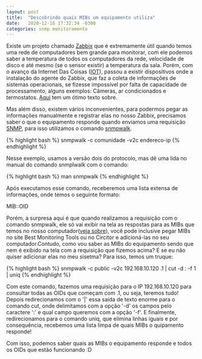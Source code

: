 ```yaml
---
layout: post
title:  "Descobrindo quais MIBs um equipamento utiliza"
date:   2020-12-16 17:32:34 -0300
categories: snmp monitoramento
---
```


Existe um projeto chamado [Zabbix] que é extremamente útil quando temos uma rede de computadores bem grande para monitorar, com ele podemos saber a temperatura de todos os computadores da rede, velocidade de disco e até mesmo (se o sensor existir) a temperatura da sala.
Porém, com o avanço da Internet Das Coisas ([IOT]), passou a existir dispositivos onde a instalação do agente do Zabbix, que faz a coleta de informações de sistemas operacionais, se fizesse impossível por falta de capacidade de processamento, alguns exemplos: Câmeras, ar condicionados e termostatos. [Aqui] tem um ótimo texto sobre.

Mas além disso, existem vários inconvenientes, para podermos pegar as informações manualmente e registrar elas no nosso Zabbix, precisamos saber o que o equipamento responde quando enviamos uma requisição [SNMP], para isso utilizamos o comando [snmpwalk].

{% highlight bash %}
snmpwalk -c comunidade -v2c endereco-ip
{% endhighlight %}

Nesse exemplo, usamos a versão dois do protocolo, mas dê uma lida no manual do comando snmplwalk com o comando:

{% highlight bash %}
man snmpwalk
{% endhighlight %}

Após executamos esse comando, receberemos uma lista extensa de informações, onde temos o seguinte formato:

MIB::OID

Porém, a surpresa aqui é que quando realizamos a requisição com o comando snmpwalk, ele só vai exibir na tela as respostas para as MIBs que temos no nosso computador([veja sobre]), você pode inclusive pegar MIBs no site Best Monitoring Tools ou no Circitor e adicioná-las no seu computador.Contudo, como vou saber as MIBs do equipamento sendo que nem é exibido na tela com a requisição que fizemos acima? E se eu não quiser adicionar elas no meu sisetma? Para isso, temos um truque:

{% highlight bash %}
snmpwalk -c public -v2c 192.168.10.120 .1 | cut -d : -f 1 | uniq
{% endhighlight %}

Com este comando, fazemos uma requisição para o IP 192.168.10.120 para consultar todas as OIDs que começam com .1, ou seja, teremos tudo! Depois redirecionamos com o '|' essa saída de texto enorme para o comando cut, onde delimitamos com a opção '-d' os campos pelo caractere ':' e qual campo queremos com a opção '-f'. E finalmente, redirecionamos para o comando uniq, que elimina linhas iguais e por consequência, recebemos uma lista limpa de quais MIBs o quipamento responde!

Com isso, podemos saber quais as MIBs o equipamento responde e todos os OIDs que estão funcionando :D

[Zabbix]: https://www.zabbix.com/br/
[IOT]: https://pt.wikipedia.org/wiki/Internet_das_coisas
[Aqui]: https://errc.sbc.org.br/2020/papers/ST_IC2_2_SNMP_Industriais.pdf
[SNMP]: https://www.gta.ufrj.br/grad/10_1/snmp/snmp.htm
[snmpwalk]: http://www.net-snmp.org/docs/man/snmpwalk.html
[veja sobre]: https://meuladodigital.com.br/2020/04/23/carregando-novas-mibs-no-linux/
